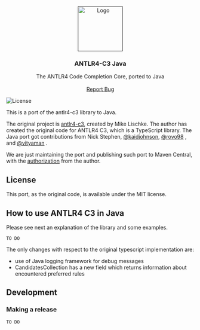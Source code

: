 <!-- PROJECT LOGO -->
<br />
<p align="center">
  <a href="">
    <img src="https://avatars.githubusercontent.com/u/20327314?s=200&v=4" alt="Logo" width="120" height="120">
  </a>

<h3 align="center">ANTLR4-C3 Java</h3>

<p align="center">
    The ANTLR4 Code Completion Core, ported to Java
<br />
    <br />
    <a href="https://github.com/Strumenta/antlr4-c3-java/issues">Report Bug</a>
</p>

![License](https://img.shields.io/github/license/mike-lischke/antlr4-c3?style=for-the-badge&color=lightgreen)


This is a port of the antlr4-c3 library to Java. 

The original project is [antlr4-c3](https://github.com/mike-lischke/antlr4-c3/tree/main), created by Mike Lischke.
The author has created the original code for ANTLR4 C3, which is a TypeScript library. The Java port got contributions from Nick Stephen, [@kaidjohnson](https://github.com/kaidjohnson), [@rovo98](https://github.com/rovo98)
, and [@vityaman](https://github.com/vityaman) . 

We are just maintaining the port and publishing such port to Maven Central, with the [authorization](https://github.com/mike-lischke/antlr4-c3/issues/175) from the author.

## License

This port, as the original code, is available under the MIT license.

## How to use ANTLR4 C3 in Java

Please see next an explanation of the library and some examples. 
```
TO DO
```

The only changes with respect to the original typescript implementation are:

- use of Java logging framework for debug messages
- CandidatesCollection has a new field which returns information about encountered preferred rules

## Development

### Making a release

```
TO DO
```
